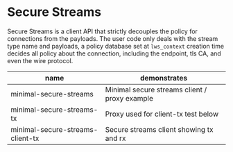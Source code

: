 # Secure Streams

Secure Streams is a client API that strictly decouples the policy for connections
from the payloads.  The user code only deals with the stream type name and payloads,
a policy database set at `lws_context` creation time decides all policy about the
connection, including the endpoint, tls CA, and even the wire protocol.

|name|demonstrates|
---|---
minimal-secure-streams|Minimal secure streams client / proxy example
minimal-secure-streams-tx|Proxy used for client-tx test below
minimal-secure-streams-client-tx|Secure streams client showing tx and rx


